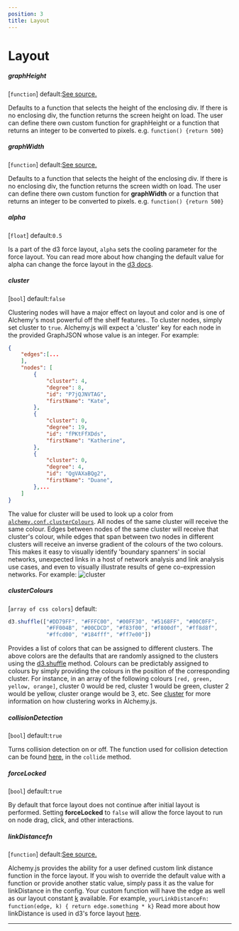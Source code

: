 ```yaml
---
position: 3
title: Layout
---
```


# Layout

<p></p>

##### graphHeight 

[`function`] default:[See source.](https://github.com/GraphAlchemist/Alchemy/blob/master/app/scripts/alchemy/defaultConf.coffee#L20)

Defaults to a function that selects the height of the enclosing div.  If there is no enclosing div, the function returns the screen height on load.  The user can define there own custom function for graphHeight or a function that returns an integer to be converted to pixels.  e.g. `function() {return 500}`

##### graphWidth 

[`function`] default:[See source.](https://github.com/GraphAlchemist/Alchemy/blob/master/app/scripts/alchemy/defaultConf.coffee#L22)

Defaults to a function that selects the height of the enclosing div.  If there is no enclosing div, the function returns the screen width on load.  The user can define there own custom function for **graphWidth** or a function that returns an integer to be converted to pixels.  e.g. `function() {return 500}`

##### alpha 

[`float`] default:`0.5`  

Is a part of the d3 force layout, `alpha` sets the cooling parameter for the force layout.  You can read more about how changing the default value for alpha can change the force layout in the [d3 docs](https://github.com/mbostock/d3/wiki/Force-Layout#alpha).

##### cluster 

[`bool`] default:`false` 

Clustering nodes will have a major effect on layout and color and is one of Alchemy's most powerful off the shelf features..  To cluster nodes, simply set cluster to `true`. Alchemy.js will expect a 'cluster' key for each node in the provided GraphJSON whose value is an integer.  For example: 

~~~ json
{
    "edges":[...
    ],    
    "nodes": [
        {
            "cluster": 4,
            "degree": 8,
            "id": "P7jQJNVTAG",
            "firstName": "Kate",
        },
        {
            "cluster": 0,
            "degree": 19,
            "id": "fPKtFfXDds",
            "firstName": "Katherine",
        },
        {
            "cluster": 0,
            "degree": 4,
            "id": "QgVAXaBQg2",
            "firstName": "Duane",
        },...
    ]
}
~~~

The value for cluster will be used to look up a color from [`alchemy.conf.clusterColours`](#clusterColours).  All nodes of the same cluster will receive the same colour.  Edges between nodes of the same cluster will receive that cluster's colour, while edges that span between two nodes in different clusters will receive an inverse gradient of the colours of the two colours.  This makes it easy to visually identify 'boundary spanners' in social networks, unexpected links in a host of network analysis and link analysis use cases, and even to visually illustrate results of gene co-expression networks.  For example:
![cluster](img/cluster.png)    
<!-- TODO: cluster should accept a string e.g. "community" "category" etc. that would correspond to the key in the graph JSON-->

##### clusterColours 

[`array of css colors`] default:

~~~ javascript
d3.shuffle(["#DD79FF", "#FFFC00", "#00FF30", "#5168FF", "#00C0FF", 
            "#FF004B", "#00CDCD", "#f83f00", "#f800df", "#ff8d8f",
            "#ffcd00", "#184fff", "#ff7e00"])
~~~

Provides a list of colors that can be assigned to different clusters.  The above colors are the defaults that are randomly assigned to the clusters using the [d3.shuffle](https://github.com/mbostock/d3/wiki/Arrays#d3_shuffle) method.  Colours can be predictably assigned to colours by simply providing the colours in the position of the corresponding cluster.  For instance, in an array of the following colours `[red, green, yellow, orange]`, cluster 0 would be red, cluster 1 would be green, cluster 2 would be yellow, cluster orange would be 3, etc.  See [cluster](#cluster) for more information on how clustering works in Alchemy.js.

##### collisionDetection

[`bool`] default:`true`

Turns collision detection on or off.  The function used for collision detection can be found [here](https://github.com/GraphAlchemist/Alchemy/blob/master/app/scripts/alchemy/core/layout.coffee), in the `collide` method.

##### forceLocked 

[`bool`] default:`true` 

By default that force layout does not continue after initial layout is performed.  Setting **forceLocked** to `false` will allow the force layout to run on node drag, click, and other interactions.

##### linkDistancefn 

[`function`] default:[See source.](https://github.com/GraphAlchemist/Alchemy/blob/master/app/scripts/alchemy/core/layout.coffee#L137) 

Alchemy.js provides the ability for a user defined custom link distance function in the force layout.  If you wish to override the default value with a function or provide another static value, simply pass it as the value for linkDistance in the config.  Your custom function will have the edge as well as our layout constant [k](https://github.com/GraphAlchemist/Alchemy/blob/master/app/scripts/alchemy/core/startGraph.coffee#L79) available.  For example, `yourLinkDistanceFn: function(edge, k) { return edge.something * k}`
Read more about how linkDistance is used in d3's force layout [here](https://github.com/mbostock/d3/wiki/Force-Layout#linkDistance).

<!-- ##### nodePositions 

[`array`] default:`null` 

**not currently implemented**
Per the [GraphJSON](http://www.graphjson.org/) specifications, users can provide GraphJSON with nodes that contain pre-calculated layout positions for nodes in pixel length.  The nodePositions parameter tells alchemy where to look up the node position.  The most obvious parameter for the user to pass would be `["x","y"]` telling alchemy to look for the `x` position for nodes with the `"x"` key on each node where available, and the `y` position with the "y" key.  A user could just as easily define a custom set of keys for their GraphJSON.  For example, ["apples","oranges"] would tell alchemy to look for the x position of nodes with the `"apples"` key and the `y` position of nodes with the `"oranges"` key. -->

____
